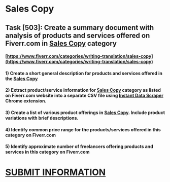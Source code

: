 # Sales Copy
## Task [503]: Create a summary document with analysis of products and services offered on Fiverr.com in [Sales Copy](https://www.fiverr.com/categories/writing-translation/sales-copy) category
#### [https://www.fiverr.com/categories/writing-translation/sales-copy](https://www.fiverr.com/categories/writing-translation/sales-copy)
#### 1) Create a short general description for products and services offered in the [Sales Copy](https://www.fiverr.com/categories/writing-translation/sales-copy)
#### 2) Extract product/service information for [Sales Copy](https://www.fiverr.com/categories/writing-translation/sales-copy) category as listed on Fiverr.com website into a separate CSV file using [Instant Data Scraper](https://chrome.google.com/webstore/detail/instant-data-scraper/ofaokhiedipichpaobibbnahnkdoiiah) Chrome extension.
#### 3) Create a list of various product offerings in [Sales Copy](https://www.fiverr.com/categories/writing-translation/sales-copy). Include product variations with brief descriptions.
#### 4) Identify common price range for the products/services offered in this category on Fiverr.com
#### 5) Identify approximate number of freelancers offering products and services in this category on Fiverr.com

# [SUBMIT INFORMATION](https://forms.office.com/r/8AEKjkLxKG)
